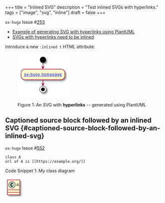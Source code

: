 +++
title = "Inlined SVG"
description = "Test inlined SVGs with hyperlinks."
tags = ["image", "svg", "inline"]
draft = false
+++

`ox-hugo` Issue #[253](https://github.com/kaushalmodi/ox-hugo/issues/253)

-   [Example of generating SVG with hyperlinks using PlantUML](http://plantuml.com/svg)
-   [SVGs with hyperlinks need to be inlined](https://alligator.io/svg/hyperlinks-svg/)

Introduce a new `:inlined t` HTML attribute.

<figure>
<svg
xmlns="http://www.w3.org/2000/svg"
xmlns:xlink="http://www.w3.org/1999/xlink"
contentScriptType="application/ecmascript" contentStyleType="text/css"
height="142px" preserveAspectRatio="none"
style="width:169px;height:142px;background:#FFFFFF;" version="1.1"
viewBox="0 0 169 142" width="169px" zoomAndPan="magnify"><defs><filter
height="300%" id="fuuvga0hq4qb7" width="300%" x="-1"
y="-1"><feGaussianBlur result="blurOut"
stdDeviation="2.0"/><feColorMatrix in="blurOut" result="blurOut2"
type="matrix" values="0 0 0 0 0 0 0 0 0 0 0 0 0 0 0 0 0 0 .4
0"/><feOffset dx="4.0" dy="4.0" in="blurOut2"
result="blurOut3"/><feBlend in="SourceGraphic" in2="blurOut3"
mode="normal"/></filter></defs><g><ellipse cx="81.5" cy="20"
fill="#000000" filter="url(#fuuvga0hq4qb7)" rx="10" ry="10"
style="stroke:none;stroke-width:1.0;"/><rect fill="#FEFECE"
filter="url(#fuuvga0hq4qb7)" height="33.9688" rx="12.5" ry="12.5"
style="stroke:#A80036;stroke-width:1.5;" width="141" x="11" y="50"/><a
href="https://ox-hugo.scripter.co/" target="_parent"
title="https://ox-hugo.scripter.co/" xlink:actuate="onRequest"
xlink:href="https://ox-hugo.scripter.co/" xlink:show="new"
xlink:title="https://ox-hugo.scripter.co/" xlink:type="simple"><text
fill="#0000FF" font-family="sans-serif" font-size="12"
lengthAdjust="spacing" text-decoration="underline" textLength="121"
x="21" y="71.1387">ox-hugo homepage</text></a><ellipse cx="81.5"
cy="114.9688" fill="#FFFFFF" filter="url(#fuuvga0hq4qb7)" rx="11"
ry="11" style="stroke:#000000;stroke-width:1.0;"/><ellipse cx="81.5"
cy="114.9688" fill="#000000" rx="6" ry="6"
style="stroke:#7F7F7F;stroke-width:1.0;"/><line
style="stroke:#A80036;stroke-width:1.5;" x1="81.5" x2="81.5" y1="30"
y2="50"/><polygon fill="#A80036"
points="77.5,40,81.5,50,85.5,40,81.5,44"
style="stroke:#A80036;stroke-width:1.0;"/><line
style="stroke:#A80036;stroke-width:1.5;" x1="81.5" x2="81.5"
y1="83.9688" y2="103.9688"/><polygon fill="#A80036"
points="77.5,93.9688,81.5,103.9688,85.5,93.9688,81.5,97.9688"
style="stroke:#A80036;stroke-width:1.0;"/></g></svg>
<figcaption>

  <span class="figure-number">Figure 1: </span>An SVG with **hyperlinks** -- generated using PlantUML
</figcaption>
</figure>


## Captioned source block followed by an inlined SVG {#captioned-source-block-followed-by-an-inlined-svg}

`ox-hugo` Issue #[552](https://github.com/kaushalmodi/ox-hugo/issues/552)

```plantuml
class A
url of A is [[https://example.org/]]
```
<div class="src-block-caption">
  <span class="src-block-number">Code Snippet 1:</span>
  My class diagram
</div>

<svg
xmlns="http://www.w3.org/2000/svg"
xmlns:xlink="http://www.w3.org/1999/xlink"
contentScriptType="application/ecmascript" contentStyleType="text/css"
height="69px" preserveAspectRatio="none"
style="width:61px;height:69px;background:#FFFFFF;" version="1.1"
viewBox="0 0 61 69" width="61px" zoomAndPan="magnify"><defs><filter
height="300%" id="f492as0tkgyr4" width="300%" x="-1"
y="-1"><feGaussianBlur result="blurOut"
stdDeviation="2.0"/><feColorMatrix in="blurOut" result="blurOut2"
type="matrix" values="0 0 0 0 0 0 0 0 0 0 0 0 0 0 0 0 0 0 .4
0"/><feOffset dx="4.0" dy="4.0" in="blurOut2"
result="blurOut3"/><feBlend in="SourceGraphic" in2="blurOut3"
mode="normal"/></filter></defs><g><a href="https://example.org/" target="_top"
title="https://example.org/" xlink:actuate="onRequest"
xlink:href="https://example.org/" xlink:show="new"
xlink:title="https://example.org/" xlink:type="simple"><rect
codeLine="1" fill="#FEFECE" filter="url(#f492as0tkgyr4)" height="48"
id="A" style="stroke:#A80036;stroke-width:1.5;" width="40" x="7"
y="7"/><ellipse cx="22" cy="23" fill="#ADD1B2" rx="11" ry="11"
style="stroke:#A80036;stroke-width:1.0;"/><path d="M24.9688,28.6406
Q24.3906,28.9375 23.75,29.0781 Q23.1094,29.2344 22.4063,29.2344
Q19.9063,29.2344 18.5781,27.5938 Q17.2656,25.9375 17.2656,22.8125
Q17.2656,19.6875 18.5781,18.0313 Q19.9063,16.375 22.4063,16.375
Q23.1094,16.375 23.75,16.5313 Q24.4063,16.6875 24.9688,16.9844
L24.9688,19.7031 Q24.3438,19.125 23.75,18.8594 Q23.1563,18.5781
22.5313,18.5781 Q21.1875,18.5781 20.5,19.6563 Q19.8125,20.7188
19.8125,22.8125 Q19.8125,24.9063 20.5,25.9844 Q21.1875,27.0469
22.5313,27.0469 Q23.1563,27.0469 23.75,26.7813 Q24.3438,26.5
24.9688,25.9219 L24.9688,28.6406 Z " fill="#000000"/><text
fill="#000000" font-family="sans-serif" font-size="12"
lengthAdjust="spacing" textLength="8" x="36" y="27.1543">A</text><line
style="stroke:#A80036;stroke-width:1.5;" x1="8" x2="46" y1="39"
y2="39"/><line style="stroke:#A80036;stroke-width:1.5;" x1="8" x2="46"
y1="47" y2="47"/></a></g></svg>
